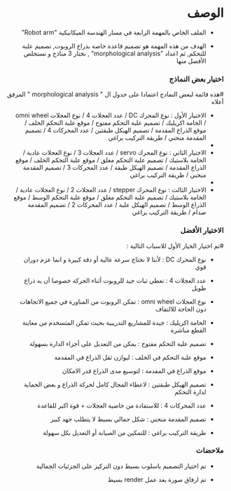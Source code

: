 <h1 dir="rtl"> الوصف </h1>

<div dir="rtl">

- الملف الخاص بالمهمة الرابعة في مسار الهندسة الميكانيكية  "Robot arm"

- الهدف من هذه المهمة هو تصميم قاعدة خاصة بذراع الروبوت, تصميم علبة للتحكم, ثم اعداد "morphological analysis" , نختار 3 مناذج  و نستخلص الأفضل منها

</div>


<h3 dir="rtl"> اختيار بعض النماذج </h3>

<div dir="rtl">

#هذه قائمة لبعض النمادج اعتمادا على جدول ال " morphological analysis " المرفق أعلاه
  
- الاختيار الأول : نوع المحرك DC / عدد العجلات 4 / نوع العجلات omni wheel / الخامة اكريليك / تصميم علبة التحكم مفتوح / موقع علبة التحكم الخلف / موقع الذراع المقدمة / تصميم الهيكل طبقتين / عدد المحركات 4 / تصميم المقدمة منحني / طريقة التركيب براغي 
- 
- الاختيار الثاني : نوع المحرك servo / عدد العجلات 3 / نوع العجلات عادية / الخامة بلاستيك / تصميم علبة التحكم مغلق / موقع علبة التحكم الخلف / موقع الذراع المقدمة / تصميم الهيكل طبقة / عدد المحركات 3 / تصميم المقدمة منحني / طريقة التركيب براغي
- 
- الاختيار الثالث : نوع المحرك stepper / عدد العجلات 2 / نوع العجلات عادية / الخامة بلاستيك / تصميم علبة التحكم مغلق / موقع علبة التحكم الوسط / موقع الذراع الوسط / تصميم الهيكل علبة / عدد المحركات 2 / تصميم المقدمة صدام / طريقة التركيب براغي

  
</div>


<h3 dir="rtl"> الاختيار الأفضل </h3>

<div dir="rtl">

#تم اختيار الخيار الأول للاسباب التالية :
  
- نوع المحرك DC : لأننا لا نحتاج سرعة عالية أو دقة كبيرة و انما عزم دوران قوي
- عدد العجلات 4 : تعطي ثبات جيد للروبوت أثناء الحركة خصوصا أن به ذراع طويل
- نوع العجلات omni wheel : تمكن الروبوت من المناورة في جميع الاتجاهات دون الحاجة للالتفاف
- الخامة اكريليك : جيدة للمشاريع التدريبية بحيث تمكن المتسخدم من معاينة القطع مباشرة
- تصميم علبة التحكم مفتوح : يمكن من التعديل على أجزاء الدارة بسهولة
- موقع علبة التحكم في الخلف : ليوازن ثقل الذراع في المقدمة
- موقع الذراع في المقدمة : لتوسيع مدى الذراع قدر الامكان
- تصميم الهيكل طبقتين : لاعطاء المجال كامل لحركة الذراع و بعض الحماية لدارة التحكم
- عدد المحركات 4 : للاستفادة من خاصية العجلات + قوة اكبر للقاعدة
- تصميم المقدمة منحني : شكل جمالي بسيط لا يتطلب جهد كبير
- طريقة التركيب براغي : للتمكين من الصيانة أو التعديل بكل سهولة

  </div>
  

<h3 dir="rtl"> ملاحضات </h3>

<div dir="rtl">

- تم اختيار التصميم باسلوب بسيط دون التركيز على الجزئيات الجمالية

- تم ارفاق صورة بعد عمل render بسيط

  </div>
